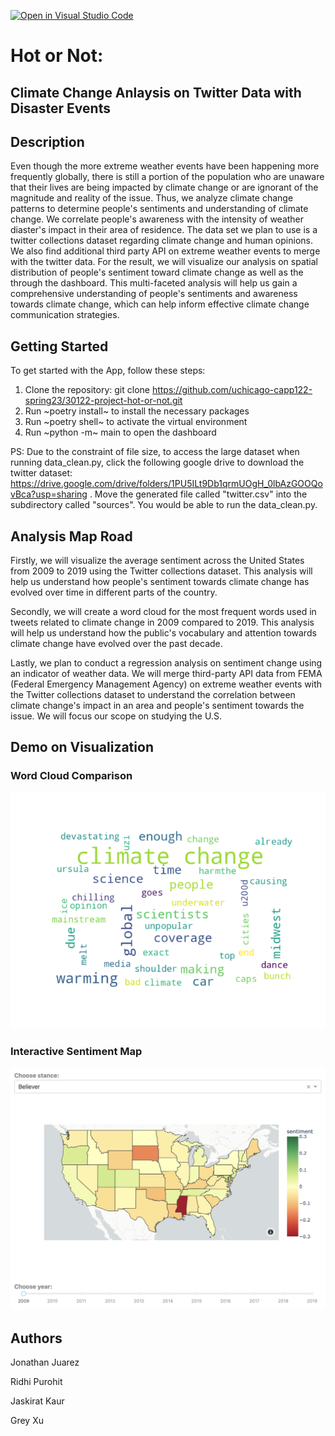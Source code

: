 [![Open in Visual Studio Code](https://classroom.github.com/assets/open-in-vscode-c66648af7eb3fe8bc4f294546bfd86ef473780cde1dea487d3c4ff354943c9ae.svg)](https://classroom.github.com/online_ide?assignment_repo_id=9908682&assignment_repo_type=AssignmentRepo)

# Hot or Not: 
## Climate Change Anlaysis on Twitter Data with Disaster Events

## Description
Even though the more extreme weather events have been happening more frequently globally, there is still a portion of the population who are unaware that their lives are being impacted by climate change or are ignorant of the magnitude and reality of the issue. Thus, we analyze climate change patterns to determine people's sentiments and understanding of climate change. We correlate people's awareness with the intensity of weather diaster's impact in their area of residence. The data set we plan to use is a twitter collections dataset regarding climate change and human opinions. We also find additional third party API on extreme weather events to merge with the twitter data. For the result, we will visualize our analysis on spatial distribution of people's sentiment toward climate change as well as the through the dashboard. This multi-faceted analysis will help us gain a comprehensive understanding of people's sentiments and awareness towards climate change, which can help inform effective climate change communication strategies.

## Getting Started
To get started with the App, follow these steps:

1. Clone the repository: git clone https://github.com/uchicago-capp122-spring23/30122-project-hot-or-not.git
2. Run ~poetry install~ to install the necessary packages
3. Run ~poetry shell~ to activate the virtual environment
4. Run ~python -m~ main to open the dashboard

PS:
Due to the constraint of file size, to access the large dataset when running data_clean.py, click the following google drive to download the twitter dataset:
https://drive.google.com/drive/folders/1PU5ILt9Db1qrmUOgH_0lbAzGOOQovBca?usp=sharing
. Move the generated file called "twitter.csv" into the subdirectory called "sources". You would be able to run the data_clean.py.

## Analysis Map Road
Firstly, we will visualize the average sentiment across the United States from 2009 to 2019 using the Twitter collections dataset. This analysis will help us understand how people's sentiment towards climate change has evolved over time in different parts of the country. 

Secondly, we will create a word cloud for the most frequent words used in tweets related to climate change in 2009 compared to 2019. This analysis will help us understand how the public's vocabulary and attention towards climate change have evolved over the past decade. 

Lastly, we plan to conduct a regression analysis on sentiment change using an indicator of weather data. We will merge third-party API data from FEMA (Federal Emergency Management Agency) on extreme weather events with the Twitter collections dataset to understand the correlation between climate change's impact in an area and people's sentiment towards the issue. We will focus our scope on studying the U.S. 


## Demo on Visualization
### Word Cloud Comparison
<p align="center">
<img src="/main/images/wordcloud_Fire_2019.png">
</p>

### Interactive Sentiment Map
<p align="center">
<img src= "./main/images/map_demo.png">
</p>

## Authors
Jonathan Juarez

Ridhi Purohit

Jaskirat Kaur

Grey Xu


